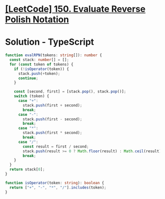 # [[LeetCode] 150. Evaluate Reverse Polish Notation](https://leetcode.com/problems/evaluate-reverse-polish-notation/description)

# Solution - TypeScript

```typescript
function evalRPN(tokens: string[]): number {
  const stack: number[] = [];
  for (const token of tokens) {
    if (!isOperator(token)) {
      stack.push(+token);
      continue;
    }

    const [second, first] = [stack.pop(), stack.pop()];
    switch (token) {
      case "+":
        stack.push(first + second);
        break;
      case "-":
        stack.push(first - second);
        break;
      case "*":
        stack.push(first * second);
        break;
      case "/":
        const result = first / second;
        stack.push(result >= 0 ? Math.floor(result) : Math.ceil(result));
        break;
    }
  }
  return stack[0];
}

function isOperator(token: string): boolean {
  return ["+", "-", "*", "/"].includes(token);
}
```
